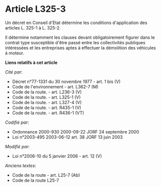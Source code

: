 # Article L325-3

Un décret en Conseil d'Etat détermine les conditions d'application des articles L. 325-1 à L. 325-2. 

Il détermine notamment les clauses devant obligatoirement figurer dans le contrat type susceptible d'être passé entre les
collectivités publiques intéressées et les entreprises aptes à effectuer la démolition des véhicules à moteur.

**Liens relatifs à cet article**

_Cité par_:

  - Décret n°77-1331 du 30 novembre 1977 - art. 1 bis (V)
  - Code de l'environnement - art. L362-7 (M)
  - Code de la route. - art. L236-3 (V)
  - Code de la route. - art. L325-1 (V)
  - Code de la route. - art. L327-4 (V)
  - Code de la route. - art. R435-1 (V)
  - Code de la route. - art. R436-1 (VT)

_Codifié par_:

  - Ordonnance 2000-930 2000-09-22 JORF 24 septembre 2000
  - Loi n°2003-495 2003-06-12 art. 38 JORF 13 juin 2003

_Modifié par_:

  - Loi n°2006-10 du 5 janvier 2006 - art. 12 (V)

_Anciens textes_:

  - Code de la route - art. L25-7 (Ab)
  - Code de la route L25-7

